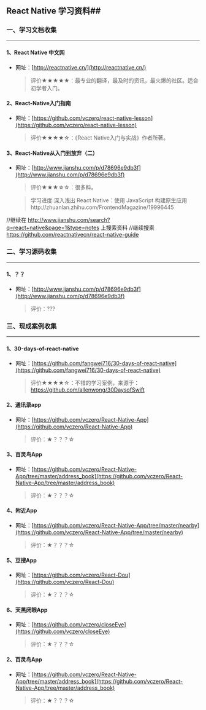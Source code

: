 ## React Native 学习资料##

### 一、学习文档收集 ###
----

#### 1、React Native 中文网 ####

- 网址：[http://reactnative.cn/](http://reactnative.cn/)

	>评价★★★★★：最专业的翻译，最及时的资讯，最火爆的社区。适合初学者入门。

#### 2、React-Native入门指南 ####

- 网址：[https://github.com/vczero/react-native-lesson](https://github.com/vczero/react-native-lesson)

	>评价★★★★☆：《React Native入门与实战》作者所著。

#### 3、React-Native从入门到放弃（二） ####

- 网址：[http://www.jianshu.com/p/d78696e9db3f](http://www.jianshu.com/p/d78696e9db3f)

	>评价★★★☆☆：很多料。
	
	>学习进度:深入浅出 React Native：使用 JavaScript 构建原生应用http://zhuanlan.zhihu.com/FrontendMagazine/19996445


//继续在 http://www.jianshu.com/search?q=react+native&page=1&type=notes 上搜索资料
//继续搜索 https://github.com/reactnativecn/react-native-guide

### 二、学习源码收集 ###
----

#### 1、？？ ####

 - 网址：[http://www.jianshu.com/p/d78696e9db3f](http://www.jianshu.com/p/d78696e9db3f)

	>评价：???





### 三、现成案例收集 ###
----

#### 1、30-days-of-react-native ####

 - 网址：[https://github.com/fangwei716/30-days-of-react-native](https://github.com/fangwei716/30-days-of-react-native)

	>评价★★★★☆：不错的学习案例，来源于：https://github.com/allenwong/30DaysofSwift
	
#### 2、通讯录app ####

 - 网址：[https://github.com/vczero/React-Native-App](https://github.com/vczero/React-Native-App)

	>评价：★？？？☆

#### 3、百灵鸟App ####

 - 网址：[https://github.com/vczero/React-Native-App/tree/master/address_book](https://github.com/vczero/React-Native-App/tree/master/address_book)

	>评价：★？？？☆

#### 4、附近App ####

 - 网址：[https://github.com/vczero/React-Native-App/tree/master/nearby](https://github.com/vczero/React-Native-App/tree/master/nearby)

	>评价：★？？？☆

#### 5、豆搜App ####

 - 网址：[https://github.com/vczero/React-Dou](https://github.com/vczero/React-Dou)

	>评价：★？？？☆

#### 6、天黑闭眼App ####

 - 网址：[https://github.com/vczero/closeEye](https://github.com/vczero/closeEye)

	>评价：★？？？☆


#### 2、百灵鸟App ####

 - 网址：[https://github.com/vczero/React-Native-App/tree/master/address_book](https://github.com/vczero/React-Native-App/tree/master/address_book)

	>评价：★？？？☆
